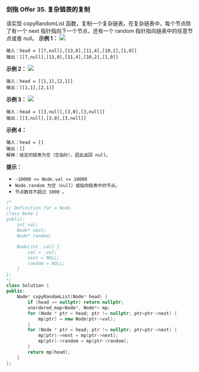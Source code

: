 ### 剑指 Offer 35. 复杂链表的复制
请实现 copyRandomList 函数，复制一个复杂链表。在复杂链表中，每个节点除了有一个 next 指针指向下一个节点，还有一个 random 指针指向链表中的任意节点或者 null。
**示例 1：**
![](https://assets.leetcode-cn.com/aliyun-lc-upload/uploads/2020/01/09/e1.png)
```
输入：head = [[7,null],[13,0],[11,4],[10,2],[1,0]] 
输出：[[7,null],[13,0],[11,4],[10,2],[1,0]]
```
**示例 2：**
![](https://assets.leetcode-cn.com/aliyun-lc-upload/uploads/2020/01/09/e2.png)
```
输入：head = [[1,1],[2,1]] 
输出：[[1,1],[2,1]]
```
**示例 3：**
![](https://assets.leetcode-cn.com/aliyun-lc-upload/uploads/2020/01/09/e3.png)
```
输入：head = [[3,null],[3,0],[3,null]] 
输出：[[3,null],[3,0],[3,null]]
```
**示例 4：**
```
输入：head = [] 
输出：[] 
解释：给定的链表为空（空指针），因此返回 null。
```
**提示：**
* `-10000 <= Node.val <= 10000`
* `Node.random 为空（null）或指向链表中的节点。`
* `节点数目不超过 1000 。`

```cpp
/*
// Definition for a Node.
class Node {
public:
    int val;
    Node* next;
    Node* random;
    
    Node(int _val) {
        val = _val;
        next = NULL;
        random = NULL;
    }
};
*/
class Solution {
public:
    Node* copyRandomList(Node* head) {
        if (head == nullptr) return nullptr;
        unordered_map<Node*, Node*> mp;
        for (Node * ptr = head; ptr != nullptr; ptr=ptr->next) {
            mp[ptr] = new Node(ptr->val);
        }
        for (Node * ptr = head; ptr != nullptr; ptr=ptr->next) {
            mp[ptr]->next = mp[ptr->next];
            mp[ptr]->random = mp[ptr->random];
        }
        return mp[head];
    }
};
```


